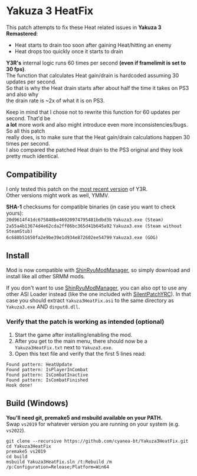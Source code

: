 # Yakuza 3 HeatFix
This patch attempts to fix these Heat related issues in **Yakuza 3 Remastered**:  
* Heat starts to drain too soon after gaining Heat/hitting an enemy
* Heat drops too quickly once it starts to drain  
  
**Y3R's** internal logic runs 60 times per second **(even if framelimit is set to 30 fps)**.  
The function that calculates Heat gain/drain is hardcoded assuming 30 updates per second.  
So that is why the Heat drain starts after about half the time it takes on PS3 and also why  
the drain rate is ~2x of what it is on PS3.  

Keep in mind that I chose not to rewrite this function for 60 updates per second. That'd be  
**a lot** more work and also might introduce even more inconsistencies/bugs. So all this patch  
really does, is to make sure that the Heat gain/drain calculations happen 30 times per second.  
I also compared the patched Heat drain to the PS3 original and they look pretty much identical.

## Compatibility
I only tested this patch on the [most recent version](https://steamdb.info/patchnotes/6407476/) of Y3R.  
Other versions might work as well, YMMV.  

**SHA-1** checksums for compatible binaries (in case you want to check yours):  
`20d9614f41dc675848be46920974795481bdbd3b` `Yakuza3.exe (Steam)`  
`2a55a4b13674d4e62cda2ff86bc365d41b645a92` `Yakuza3.exe (Steam without SteamStub)`  
`6c688b51650fa2e9be39e1d934e872602ee54799` `Yakuza3.exe (GOG)`  

## Install
Mod is now compatible with [ShinRyuModManager](https://github.com/SRMM-Studio/ShinRyuModManager), so simply download and install like all other SRMM mods.  

If you don't want to use [ShinRyuModManager](https://github.com/SRMM-Studio/ShinRyuModManager), you can also opt to use any other ASI Loader instead (like the one included with [SilentPatchYRC](https://github.com/CookiePLMonster/SilentPatchYRC)). In that case you should extract `Yakuza3HeatFix.asi` to the same directory as `Yakuza3.exe` AND `dinput8.dll`.

### Verify that the patch is working as intended (optional)
1. Start the game after installing/enabling the mod.  
2. After you get to the main menu, there should now be a `Yakuza3HeatFix.txt` next to `Yakuza3.exe`.  
3. Open this text file and verify that the first 5 lines read:  
  
```
Found pattern: HeatUpdate
Found pattern: IsPlayerInCombat
Found pattern: IsCombatInactive
Found pattern: IsCombatFinished
Hook done!
```

## Build (Windows)
**You'll need git, premake5 and msbuild available on your PATH.**  
Swap `vs2019` for whatever version you are running on your system (e.g. `vs2022`).  

```
git clone --recursive https://github.com/cyanea-bt/Yakuza3HeatFix.git
cd Yakuza3HeatFix
premake5 vs2019
cd build
msbuild Yakuza3HeatFix.sln /t:Rebuild /m /p:Configuration=Release;Platform=Win64
```
